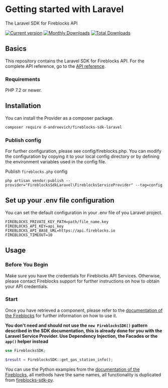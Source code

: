 # Getting started with Laravel

The Laravel SDK for Fireblocks API

[![Current version](https://img.shields.io/packagist/v/d-andreevich/fireblocks-sdk-laravel.svg?logo=composer)](https://packagist.org/packages/d-andreevich/fireblocks-sdk-laravel)
[![Monthly Downloads](https://img.shields.io/packagist/dm/d-andreevich/fireblocks-sdk-laravel.svg)](https://packagist.org/packages/d-andreevich/fireblocks-sdk-laravel/stats)
[![Total Downloads](https://img.shields.io/packagist/dt/d-andreevich/fireblocks-sdk-laravel.svg)](https://packagist.org/packages/d-andreevich/fireblocks-sdk-laravel/stats)

## Basics
This repository contains the Laravel SDK for Fireblocks API.
For the complete API reference, go to the [API reference](https://docs.fireblocks.com/api).


### Requirements
PHP 7.2 or newer.

## Installation

You can install the Provider as a composer package.

```bash
composer require d-andreevich/fireblocks-sdk-laravel
```

### Publish config
For further configuration, please see config/fireblocks.php. You can modify the configuration by copying it to your local config directory or by defining the environment variables used in the config file.

Publish `fireblocks.php` config
```
php artisan vendor:publish --provider="FireblocksSdkLaravel\FireblocksServiceProvider" --tag=config
```

## Set up your .env file configuration

You can set the default configuration in your .env file of you Laravel project.

```text
FIREBLOCKS_PRIVATE_KEY_PATH=path/file_name.key
FIREBLOCKS_API_KEY=api_key
FIREBLOCKS_API_BASE_URL=https://api.fireblocks.io
FIREBLOCKS_TIMEOUT=10
```
## Usage
### Before You Begin
Make sure you have the credentials for Fireblocks API Services. Otherwise, please contact Fireblocks support for further instructions on how to obtain your API credentials.

### Start
Once you have retrieved a component, please refer to the [documentation of the Fireblocks](https://docs.fireblocks.com/api/?python#introduction)
for further information on how to use it.

**You don't need and should not use the `new FireblocksSDK()` pattern described in the SDK documentation, this is already
done for you with the Laravel Service Provider. Use Dependency Injection, the Facades or the `app()` helper instead**

```php
use FireblocksSDK;

$result = FireblocksSDK::get_gas_station_info();
```

You can use the Python examples from the [documentation of the Fireblocks](https://docs.fireblocks.com/api/?python#introduction), all methods have the same names, all functionality is duplicated from [fireblocks-sdk-py](https://github.com/fireblocks/fireblocks-sdk-py).
